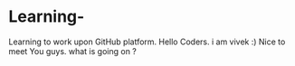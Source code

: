 # Learning-
Learning to work upon GitHub platform.
Hello Coders.
i am vivek :)
Nice to meet You guys.
what is going on ?
